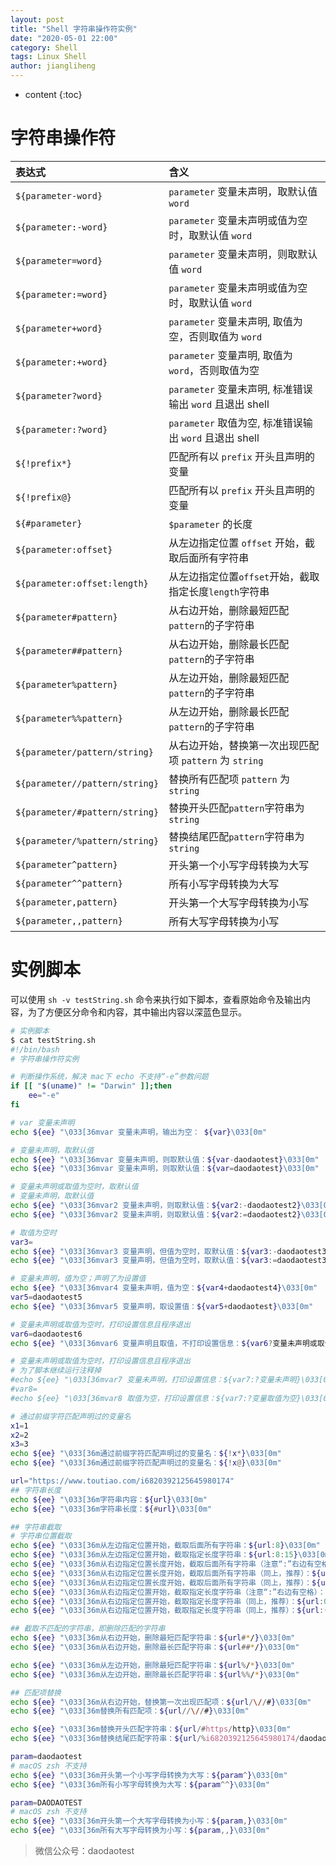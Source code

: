 ```yaml
---
layout: post
title: "Shell 字符串操作符实例"
date: "2020-05-01 22:00"
category: Shell
tags: Linux Shell
author: jiangliheng
---
```

* content
{:toc}




# 字符串操作符

表达式|含义
:----- | :-----
```${parameter-word}``` |	```parameter``` 变量未声明，取默认值 ```word```
```${parameter:-word}``` |	```parameter``` 变量未声明或值为空时，取默认值 ```word```
```${parameter=word}``` | ```parameter``` 变量未声明，则取默认值 ```word```
```${parameter:=word}``` | ```parameter``` 变量未声明或值为空时，取默认值 ```word```
```${parameter+word}``` | ```parameter``` 变量未声明, 取值为空，否则取值为 ```word```
```${parameter:+word}``` | ```parameter``` 变量声明, 取值为 ```word```，否则取值为空
```${parameter?word}``` | 	```parameter``` 变量未声明, 标准错误输出 ```word``` 且退出 shell
```${parameter:?word}``` | ```parameter``` 取值为空, 标准错误输出 ```word``` 且退出 shell
```${!prefix*}``` | 	匹配所有以 ```prefix``` 开头且声明的变量
```${!prefix@}``` | 	匹配所有以 ```prefix``` 开头且声明的变量
```${#parameter}``` | 	```$parameter``` 的长度
```${parameter:offset}``` | 从左边指定位置 ```offset``` 开始，截取后面所有字符串
```${parameter:offset:length}``` | 从左边指定位置```offset```开始，截取指定长度```length```字符串
```${parameter#pattern}``` | 从右边开始，删除最短匹配```pattern```的子字符串
```${parameter##pattern}``` | 从右边开始，删除最长匹配```pattern```的子字符串
```${parameter%pattern}``` | 从左边开始，删除最短匹配```pattern```的子字符串
```${parameter%%pattern}``` | 从左边开始，删除最长匹配```pattern```的子字符串
```${parameter/pattern/string}``` | 从右边开始，替换第一次出现匹配项  ```pattern``` 为 ```string```
```${parameter//pattern/string}``` | 替换所有匹配项 ```pattern``` 为 ```string```
```${parameter/#pattern/string}``` | 替换开头匹配```pattern```字符串为 ```string```
```${parameter/%pattern/string}``` | 替换结尾匹配```pattern```字符串为 ```string```
```${parameter^pattern}``` | 开头第一个小写字母转换为大写
```${parameter^^pattern}``` | 所有小写字母转换为大写
```${parameter,pattern}``` | 开头第一个大写字母转换为小写
```${parameter,,pattern}``` | 所有大写字母转换为小写

# 实例脚本

可以使用 ```sh -v testString.sh``` 命令来执行如下脚本，查看原始命令及输出内容，为了方便区分命令和内容，其中输出内容以深蓝色显示。

```bash
# 实例脚本
$ cat testString.sh
#!/bin/bash
# 字符串操作符实例

# 判断操作系统，解决 mac下 echo 不支持“-e”参数问题
if [[ "$(uname)" != "Darwin" ]];then
    ee="-e"
fi

# var 变量未声明
echo ${ee} "\033[36mvar 变量未声明，输出为空： ${var}\033[0m"

# 变量未声明，取默认值
echo ${ee} "\033[36mvar 变量未声明，则取默认值：${var-daodaotest}\033[0m"
echo ${ee} "\033[36mvar 变量未声明，则取默认值：${var=daodaotest}\033[0m"

# 变量未声明或取值为空时，取默认值
# 变量未声明，取默认值
echo ${ee} "\033[36mvar2 变量未声明，则取默认值：${var2:-daodaotest2}\033[0m"
echo ${ee} "\033[36mvar2 变量未声明，则取默认值：${var2:=daodaotest2}\033[0m"

# 取值为空时
var3=
echo ${ee} "\033[36mvar3 变量声明，但值为空时，取默认值：${var3:-daodaotest3}\033[0m"
echo ${ee} "\033[36mvar3 变量声明，但值为空时，取默认值：${var3:=daodaotest3}\033[0m"

# 变量未声明，值为空；声明了为设置值
echo ${ee} "\033[36mvar4 变量未声明，值为空：${var4+daodaotest4}\033[0m"
var5=daodaotest5
echo ${ee} "\033[36mvar5 变量声明，取设置值：${var5+daodaotest}\033[0m"

# 变量未声明或取值为空时，打印设置信息且程序退出
var6=daodaotest6
echo ${ee} "\033[36mvar6 变量声明且取值，不打印设置信息：${var6?变量未声明或取值为空}\033[0m"

# 变量未声明或取值为空时，打印设置信息且程序退出
# 为了脚本继续运行注释掉
#echo ${ee} "\033[36mvar7 变量未声明，打印设置信息：${var7:?变量未声明}\033[0m"
#var8=
#echo ${ee} "\033[36mvar8 取值为空，打印设置信息：${var7:?变量取值为空}\033[0m"

# 通过前缀字符匹配声明过的变量名
x1=1
x2=2
x3=3
echo ${ee} "\033[36m通过前缀字符匹配声明过的变量名：${!x*}\033[0m"
echo ${ee} "\033[36m通过前缀字符匹配声明过的变量名：${!x@}\033[0m"

url="https://www.toutiao.com/i6820392125645980174"
## 字符串长度
echo ${ee} "\033[36m字符串内容：${url}\033[0m"
echo ${ee} "\033[36m字符串长度：${#url}\033[0m"

## 字符串截取
# 字符串位置截取
echo ${ee} "\033[36m从左边指定位置开始，截取后面所有字符串：${url:8}\033[0m"
echo ${ee} "\033[36m从左边指定位置开始，截取指定长度字符串：${url:8:15}\033[0m"
echo ${ee} "\033[36m从右边指定位置长度开始，截取后面所有字符串（注意“:”右边有空格）：${url: -20}\033[0m"
echo ${ee} "\033[36m从右边指定位置长度开始，截取后面所有字符串（同上，推荐）：${url:0-20}\033[0m"
echo ${ee} "\033[36m从右边指定位置长度开始，截取后面所有字符串（同上，推荐）：${url:(-20)}\033[0m"
echo ${ee} "\033[36m从右边指定位置开始，截取指定长度字符串（注意“:”右边有空格）：${url:0-36:15}\033[0m"
echo ${ee} "\033[36m从右边指定位置开始，截取指定长度字符串（同上，推荐）：${url:0-36:15}\033[0m"
echo ${ee} "\033[36m从右边指定位置开始，截取指定长度字符串（同上，推荐）：${url:(-36):15}\033[0m"

## 截取不匹配的字符串，即删除匹配的字符串
echo ${ee} "\033[36m从右边开始，删除最短匹配字符串：${url#*/}\033[0m"
echo ${ee} "\033[36m从右边开始，删除最长匹配字符串：${url##*/}\033[0m"

echo ${ee} "\033[36m从左边开始，删除最短匹配字符串：${url%/*}\033[0m"
echo ${ee} "\033[36m从左边开始，删除最长匹配字符串：${url%%/*}\033[0m"

## 匹配项替换
echo ${ee} "\033[36m从右边开始，替换第一次出现匹配项：${url/\//#}\033[0m"
echo ${ee} "\033[36m替换所有匹配项：${url//\//#}\033[0m"

echo ${ee} "\033[36m替换开头匹配字符串：${url/#https/http}\033[0m"
echo ${ee} "\033[36m替换结尾匹配字符串：${url/%i6820392125645980174/daodaotest}\033[0m"

param=daodaotest
# macOS zsh 不支持
echo ${ee} "\033[36m开头第一个小写字母转换为大写：${param^}\033[0m"
echo ${ee} "\033[36m所有小写字母转换为大写：${param^^}\033[0m"

param=DAODAOTEST
# macOS zsh 不支持
echo ${ee} "\033[36m开头第一个大写字母转换为小写：${param,}\033[0m"
echo ${ee} "\033[36m所有大写字母转换为小写：${param,,}\033[0m"
```

> 微信公众号：daodaotest

